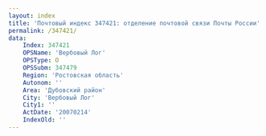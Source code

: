 ```yaml
---
layout: index
title: 'Почтовый индекс 347421: отделение почтовой связи Почты России'
permalink: /347421/
data:
    Index: 347421
    OPSName: 'Вербовый Лог'
    OPSType: О
    OPSSubm: 347479
    Region: 'Ростовская область'
    Autonom: ''
    Area: 'Дубовский район'
    City: 'Вербовый Лог'
    City1: ''
    ActDate: '20070214'
    IndexOld: ''
---
```

